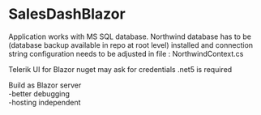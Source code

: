# SalesDashBlazor

Application works with MS SQL database. Northwind database has to be (database backup available in repo at root level) installed and connection string configuration needs to be adjusted in file : NorthwindContext.cs

Telerik UI for Blazor nuget may ask for credentials
.net5 is required

Build as Blazor server <br />
-better debugging <br />
-hosting independent <br /> 
